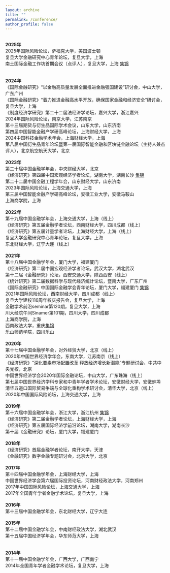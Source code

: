 ```yaml
---
layout: archive
title: ""
permalink: /conference/
author_profile: false
---
```

 <br><strong>2025年</strong>
 <br>2025年国际风险论坛，萨福克大学，美国波士顿
 <br>复旦大学金融研究中心青年论坛，复旦大学，上海
 <br>南土国际金融工作坊首期会议（点评人），复旦大学，上海 <a href="https://jie-mao.github.io/photo04/">集锦</a><br>
 <br>
 <br><strong>2024年</strong>
 <br>《国际金融研究》“以金融高质量发展全面推进金融强国建设”研讨会，中山大学，广东广州
 <br>《国际金融研究》“着力推进金融高水平开放，确保国家金融和经济安全”研讨会，复旦大学，上海
 <br>《制度经济学研究》第二十二届法经济学论坛，嘉兴大学，浙江嘉兴
 <br>2024年国际风险论坛，南京大学，江苏南京
 <br>第十三届期货与衍生品国际学术会议，山东大学，山东济南
 <br>第四届中国智能金融产学研高峰论坛，上海财经大学，上海
 <br>2024中国科技金融学术年会，上海财经大学，上海
 <br>第八届中国衍生品青年论坛暨第一届国际智能金融和区块链金融论坛（主持人兼点评人），北京航空航天大学，北京<br> 
 <br><strong>2023年</strong>
 <br>第二十届中国金融学年会，中央财经大学，北京
 <br>《经济研究》第四届中国宏观经济学者论坛，湖南大学，湖南长沙 <a href="https://jie-mao.github.io/photo03/">集锦</a>
 <br>第二十二届中国金融工程学年会，山东财经大学，山东济南
 <br>2023年国际风险论坛，上海交通大学，上海
 <br>第三届中国智能金融产学研高峰论坛，安徽工业大学，安徽马鞍山
 <br>上海商学院，上海<br>
 <br><strong>2022年</strong>
 <br>第十九届中国金融学年会，上海交通大学，上海（线上）
 <br>《经济研究》第五届金融学者论坛，西南财经大学，四川成都（线上）
 <br>《经济研究》第五届计量学者论坛，上海财经大学，上海（线上）
 <br>复旦大学金融研究中心青年论坛，复旦大学，上海
 <br>东北财经大学，辽宁大连（线上）<br>
 <br><strong>2021年</strong>
 <br>第十八届中国金融学年会，厦门大学，福建厦门
 <br>《经济研究》第二届中国宏观经济学者论坛，武汉大学，湖北武汉
 <br>第十二届《金融研究》论坛，西安交通大学，陕西西安（线上）
 <br>《统计研究》第二届数据科学与现代经济统计论坛，暨南大学，广东广州
 <br>《国际金融研究》中国国际金融学会青年论坛，厦门大学，福建厦门 <a href="https://jie-mao.github.io/photo02/">集锦</a>
 <br>2021年国际风险论坛，西南财经大学，四川成都（线上）
 <br>复旦大学建校116周年校庆报告会，复旦大学，上海
 <br>金融学术前沿seminar第120期，复旦大学，上海
 <br>川大经院午间Sinamer第101期，四川大学，四川成都
 <br>上海商学院，上海
 <br>西南政法大学，重庆<a href="https://es.swupl.edu.cn/xsyj/xshd/305360.htm">集锦</a>
 <br>乐山师范学院，四川乐山<br>
 <br><strong>2020年</strong>
 <br>第十七届中国金融学年会，对外经贸大学，北京（线上）
 <br>2020年中国世界经济学年会，东南大学，江苏南京（线上）
 <br>《经济研究》“深化要素市场配置改革 释放经济增长新潜能”专题研讨会，中共中央党校，北京
 <br>中国世界经济学会2020年国际金融论坛，中山大学，广东珠海（线上）
 <br>第七届中国世界经济学科专家和中青年学者学术论坛，安徽财经大学，安徽蚌埠
 <br>清华五道口国际贸易争端与全球化重构学术研讨会，清华大学，北京（线上）
 <br>2020年中国国际风险论坛，上海交通大学，上海<br>
 <br><strong>2019年</strong>
 <br>第十六届中国金融学年会，浙江大学，浙江杭州 <a href="https://jie-mao.github.io/photo01/">集锦</a>
 <br>《经济研究》第二届金融学者论坛，上海财经大学，上海
 <br>《经济研究》第五届国际经济学前沿论坛，湖南大学，湖南长沙
 <br>第十届《金融研究》论坛，厦门大学，福建厦门<br>
 <br><strong>2018年</strong>
 <br>《经济研究》首届金融学者论坛，南开大学，天津
 <br>《金融研究》数字金融专题研讨会，北京大学，北京<br>
 <br><strong>2017年</strong>
 <br>第十四届中国金融学年会，上海财经大学，上海
 <br>中国世界经济学会第六届国际投资论坛，河南财经政法大学，河南郑州
 <br>2017年中国国际风险论坛，上海交通大学，上海
 <br>2017年全国青年学者金融学术论坛，复旦大学，上海<br>
 <br><strong>2016年</strong>
 <br>第十三届中国金融学年会，东北财经大学，辽宁大连<br>
 <br><strong>2015年</strong>
 <br>第十二届中国金融学年会，中南财经政法大学，湖北武汉
 <br>第十五届中国经济学年会，华东师范大学，上海<br>    
 <br><strong>2014年</strong>
 <br>第十一届中国金融学年会，广西大学，广西南宁
 <br>2014年全国青年学者金融学术论坛，复旦大学，上海
 
